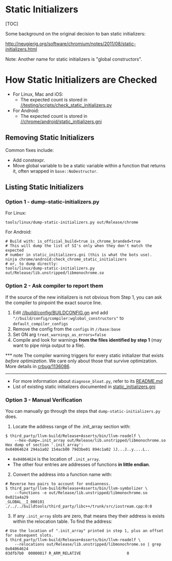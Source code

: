 # Static Initializers

[TOC]

Some background on the original decision to ban static initializers:

http://neugierig.org/software/chromium/notes/2011/08/static-initializers.html

Note: Another name for static initializers is "global constructors".

# How Static Initializers are Checked

* For Linux, Mac and iOS:
  * The expected count is stored in [//testing/scripts/check_static_initializers.py](https://source.chromium.org/chromium/chromium/src/+/main:testing/scripts/check_static_initializers.py)
* For Android:
  * The expected count is stored in [//chrome/android/static_initializers.gni](https://cs.chromium.org/chromium/src/chrome/android/static_initializers.gni)

## Removing Static Initializers

Common fixes include:

* Add constexpr.
* Move global variable to be a static variable within a function that returns
  it, often wrapped in `base::NoDestructor`.

## Listing Static Initializers

### Option 1 - dump-static-initializers.py
For Linux:

    tools/linux/dump-static-initializers.py out/Release/chrome

For Android:

    # Build with: is_official_build=true is_chrome_branded=true
    # This will dump the list of SI's only when they don't match the expected
    # number in static_initializers.gni (this is what the bots use).
    ninja chrome/android:check_chrome_static_initializers
    # or, to dump directly:
    tools/linux/dump-static-initializers.py out/Release/lib.unstripped/libmonochrome.so

### Option 2 - Ask compiler to report them

If the source of the new initializers is not obvious from Step 1, you can ask the
compiler to pinpoint the exact source line.

1. Edit [//build/config/BUILDCONFIG.gn](https://cs.chromium.org/chromium/src/build/config/BUILDCONFIG.gn)
and add `"//build/config/compiler:wglobal_constructors"` to `default_compiler_configs`
2. Remove the config from the `configs` in `//base:base`
3. Set GN arg `treat_warnings_as_errors=false`
4. Compile and look for warnings **from the files identified by step 1** (may want to pipe ninja output to a file).

*** note
The compiler warning triggers for every static initializer that exists
*before optimization*. We care only about those that survive optimization.
More details in [crbug/1136086](https://bugs.chromium.org/p/chromium/issues/detail?id=1136086).
***

* For more information about `diagnose_bloat.py`, refer to its [README.md](/tools/binary_size/README.md#diagnose_bloat.py)
* List of existing static initializers documented in [static_initializers.gni](/chrome/android/static_initializers.gni)

### Option 3 - Manual Verification

You can manually go through the steps that `dump-static-initializers.py` does.

1. Locate the address range of the .init_array section with:
```
$ third_party/llvm-build/Release+Asserts/bin/llvm-readelf \
    --hex-dump=.init_array out/Release/lib.unstripped/libmonochrome.so
Hex dump of section '.init_array':
0x04064624 294a1a02 154acb00 79d3be01 894c1a02 )J...J..y....L..
```

* `0x04064624` is the location of `.init_array`.
* The other four entries are addresses of functions **in little endian**.

2. Convert the address into a function name with:

```
# Reverse hex pairs to account for endianness.
$ third_party/llvm-build/Release+Asserts/bin/llvm-symbolizer \
    --functions -e out/Release/lib.unstripped/libmonochrome.so 0x021a4a29
_GLOBAL__I_000101
./../../buildtools/third_party/libc++/trunk/src/iostream.cpp:0:0
```

3. If any `.init_array` slots are zero, that means they their address is exists
within the relocation table. To find the address:

```
# Use the location of ".init_array" printed in step 1, plus an offset for subsequent slots.
$ third_party/llvm-build/Release+Asserts/bin/llvm-readelf \
    --relocations out/Release/lib.unstripped/libmonochrome.so | grep 0x04064624
03dfb7b0  00000017 R_ARM_RELATIVE                    0
```

